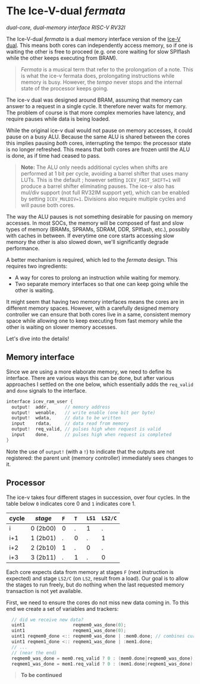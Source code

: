 # The Ice-V-dual *fermata*
*dual-core, dual-memory interface RISC-V RV32I*

The Ice-V-dual *fermata* is a dual memory interface version of the [Ice-V dual](IceVDual.md). This means both cores can independently access memory, so if one is waiting the other is free to proceed (e.g. one core waiting for slow SPIflash while the other keeps executing from BRAM).

> *Fermata* is a musical term that refer to the prolongation of a note. This is what the ice-v fermata does, prolongating instructions while memory is busy. However, the *tempo* never stops and the internal state of the processor keeps going.

The ice-v dual was designed around BRAM, assuming that memory can answer to a request in a single cycle. It therefore never waits for memory. The problem of course is that more complex memories have latency, and require pauses while data is being loaded.

While the original ice-v dual would not pause on memory accesses, it could pause on a busy ALU. Because the same ALU is shared between the cores this implies pausing *both* cores, interrupting the tempo: the processor state is no longer refreshed. This means that both cores are frozen until the ALU is done, as if time had ceased to pass.

> **Note:** The ALU only needs additional cycles when shifts are performed at 1 bit per cycle, avoiding a barrel shifter that uses many LUTs. This is the default ; however setting `ICEV_FAST_SHIFT=1` will produce a barrel shifter eliminating pauses. The ice-v also has mul/div support (not full RV32IM support yet), which can be enabled by setting `ICEV_MULDIV=1`. Divisions also require multiple cycles and will pause both cores.

The way the ALU pauses is not something desirable for pausing on memory accesses. In most SOCs, the memory will be composed of fast and slow types of memory (BRAMs, SPRAMs, SDRAM, DDR, SPIflash, etc.), possibly with caches in between. If everytime one core starts accessing slow memory the other is also slowed down, we'll significantly degrade performance.

A better mechanism is required, which led to the *fermata* design. This requires two ingredients:
- A way for cores to prolong an instruction while waiting for memory.
- Two separate memory interfaces so that one can keep going while the other is waiting.

It might seem that having two memory interfaces means the cores are in different memory spaces. However, with a carefully designed memory controller we can ensure that both cores live in a same, consistent memory space while allowing one to keep executing from fast memory while the other is waiting on slower memory accesses.

Let's dive into the details!

## Memory interface

Since we are using a more elaborate memory, we need to define its interface.
There are various ways this can be done, but after various approaches I settled
on the one below, which essentially adds the `req_valid` and `done` signals
to the interface.

```c
interface icev_ram_user {
  output!  addr,      // memory address
  output!  wenable,   // write enable (one bit per byte)
  output!  wdata,     // data to be written
  input    rdata,     // data read from memory
  output!  req_valid, // pulses high when request is valid
  input    done,      // pulses high when request is completed
}
```

Note the use of `output!` (with a `!`) to indicate that the outputs are not
registered: the parent unit (memory controller) immediately sees changes to it.

## Processor

The ice-v takes four different stages in succession, over four cycles. In the table
below `0` indicates core 0 and `1` indicates core 1.

| cycle | *stage*    | `F`&nbsp;&nbsp; | `T`&nbsp;&nbsp; | `LS1` | `LS2/C` |
| ----- | ---------- | --- | --- | ----- | ------- |
| i     | 0 (2b00)   |  0  |  .  |   1   |   .     |
| i+1   | 1 (2b01)   |  .  |  0  |   .   |   1     |
| i+2   | 2 (2b10)   |  1  |  .  |   0   |   .     |
| i+3   | 3 (2b11)   |  .  |  1  |   .   |   0     |

Each core expects data from memory at stages `F` (next instruction is expected)
and stage `LS2/C` (on `LS2`, result from a load). Our goal is to allow the stages
to run freely, but do nothing when the last requested memory transaction is not yet available.

First, we need to ensure the cores do not miss new data coming in. To this end
we create a set of variables and trackers:
```c
  // did we receive new data?
  uint1                  reqmem0_was_done(0);
  uint1                  reqmem1_was_done(0);
  uint1 reqmem0_done <:: reqmem0_was_done | :mem0.done; // combines current with past
  uint1 reqmem1_done <:: reqmem1_was_done | :mem1.done;
  // ...
  // (near the end)
  reqmem0_was_done = mem0.req_valid ? 0 : (mem0.done|reqmem0_was_done);
  reqmem1_was_done = mem1.req_valid ? 0 : (mem1.done|reqmem1_was_done);
```

> **To be continued**
